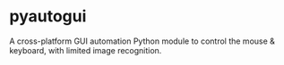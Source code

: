 pyautogui
=========

A cross-platform GUI automation Python module to control the mouse &amp; keyboard, with limited image recognition.
